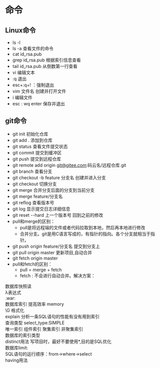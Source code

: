 # 命令  
## Linux命令  
+ ls -l
+ ls -a 
查看文件的命令
+ cat id_rsa.pub
+ grep id_rsa.pub 根据索引信息查看
+ tail id_rsa.pub 从倒数第一行查看
+ vi 编辑文本
+ :q 退出
+ esc+:q+! ：强制退出  
+ vim 文件名 创建并打开文件
+ i 编辑文件
+ esc : wq enter 保存并退出
## git命令
+ git init 初始化仓库  
+ git add . 添加到仓库
+ git status 查看文件提交状态
+ git commit 提交到缓冲区
+ git push 提交到远程仓库
+ git remote add origin git@gitee.com:码云名/远程仓库.git
+ git branch 查看分支
+ git checkout -b feature 分支名 创建并进入分支
+ git checkout 切换分支
+ git merge 合并分支后面的分支到当前分支
+ git merge feature/分支名 
+ git reflog 查看版本号
+ git log 显示提交日志详细信息
+ git reset --hard 上一个版本号  回到之前的修改
+ pull和merge的区别：
    + pull是将远程端的文件或者代码拉取到本地，然后再本地进行修改
    + 合并分支。git是用C语言写成的，有指针的指向。各个分支就相当于指针。
+ git push origin feature/分支名 提交到分支上
+ git pull origin master 更新项目,自动合并
+ git fetch origin master 
+ pull和fetch的区别：
    + pull = merge + fetch
    + fetch : 不会进行自动合并。解决方案：  

数据库快照读  
λ表达式  
.war:  
数据库索引 提高效率 memory  
\G 格式化  
explain 分析一条SQL语句的性能有没有用到索引  
查询类型 select_type:SIMPLE  
唯一索引 组件索引 聚集索引 非聚集索引   
数据库的索引类型  
distinct用法
写项目时，最好不要使用*,目的是SQL优化  
数据库limit:  
SQL语句的运行顺序：from->where->select  
having用法  







